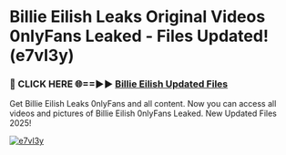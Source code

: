 # Billie Eilish Leaks Original Videos 0nlyFans Leaked - Files Updated! (e7vl3y)

<h3>🔴 CLICK HERE 🌐==►► <a href="https://mediafile.pages.dev?q=Billie+Eilish&ref=D4RT" rel="nofollow">Billie Eilish Updated Files</a></h3>

Get Billie Eilish Leaks 0nlyFans and all content. Now you can access all videos and pictures of Billie Eilish 0nlyFans Leaked. New Updated Files 2025!

[![e7vl3y](https://github.com/user-attachments/assets/8c521d6e-e6e3-4a75-9320-d58ab9d79d5b)](https://mediafile.pages.dev?q=Billie+Eilish&ref=D4RT)